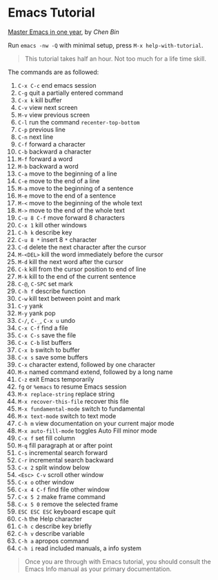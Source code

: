 # Emacs Tutorial

[Master Emacs in one year](https://github.com/redguardtoo/mastering-emacs-in-one-year-guide/blob/master/guide-en.org), by *Chen Bin*

Run `emacs -nw -Q` with minimal setup, press `M-x help-with-tutorial`.

> This tutorial takes half an hour. Not too much for a life time skill.

The commands are as followed:

1. `C-x C-c` end emacs session
2. `C-g` quit a partially entered command
3. `C-x k` kill buffer
4. `C-v` view next screen
5. `M-v` view previous screen
6. `C-l` run the command `recenter-top-bottom`
7. `C-p` previous line
8. `C-n` next line
9. `C-f` forward a character
10. `C-b` backward a character
11. `M-f` forward a word
12. `M-b` backward a word
13. `C-a` move to the beginning of a line
14. `C-e` move to the end of a line
15. `M-a` move to the beginning of a sentence
16. `M-e` move to the end of a sentence
17. `M-<` move to the beginning of the whole text
18. `M->` move to the end of the whole text
19. `C-u 8 C-f` move forward 8 characters
20. `C-x 1` kill other windows
21. `C-h k` describe key
22. `C-u 8 *` insert 8 `*` character
23. `C-d` delete the next character after the cursor
24. `M-<DEL>` kill the word immediately before the cursor
25. `M-d` kill the next word after the cursor
26. `C-k` kill from the cursor position to end of line
27. `M-k` kill to the end of the current sentence
28. `C-@`, `C-SPC` set mark
29. `C-h f` describe function
30. `C-w` kill text between point and mark
31. `C-y` yank
32. `M-y` yank pop
33. `C-/`, `C-_`, `C-x u` undo
34. `C-x C-f` find a file
35. `C-x C-s` save the file
36. `C-x C-b` list buffers
37. `C-x b` switch to buffer
38. `C-x s` save some buffers
39. `C-x` character extend, followed by one character
40. `M-x` named command extend, followed by a long name
41. `C-z` exit Emacs temporarily
42. `fg` or `%emacs` to resume Emacs session
43. `M-x replace-string` replace string
44. `M-x recover-this-file` recover this file
45. `M-x fundamental-mode` switch to fundamental
46. `M-x text-mode` switch to text mode
47. `C-h m` view documentation on your current major mode
48. `M-x auto-fill-mode` toggles Auto Fill minor mode
49. `C-x f` set fill column
50. `M-q` fill paragraph at or after point
51. `C-s` incremental search forward
52. `C-r` incremental search backward
53. `C-x 2` split window below
54. `<Esc> C-v` scroll other  window
55. `C-x o` other window
56. `C-x 4 C-f` find file other window
57. `C-x 5 2` make frame command
58. `C-x 5 0` remove the selected frame
59. `ESC ESC ESC` keyboard escape quit
60. `C-h` the Help character
61. `C-h c` describe key briefly
62. `C-h v` describe variable
63. `C-h a` apropos command
64. `C-h i` read included manuals, a info system

> Once you are through with Emacs tutorial, you should consult the Emacs Info manual as your primary documentation.